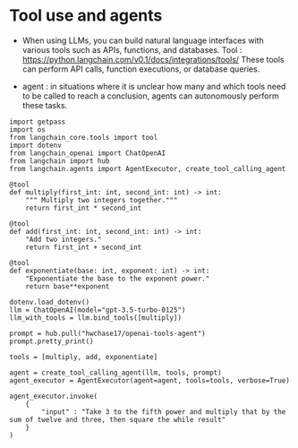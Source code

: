 
# Tool use and agents

- When using LLMs, you can build natural language interfaces with various tools such as APIs, functions, and databases. 
Tool  : https://python.langchain.com/v0.1/docs/integrations/tools/
These tools can perform API calls, function executions, or database queries.  


- agent :  in situations where it is unclear how many and which tools need to be called to reach a conclusion, agents can autonomously perform these tasks.



```
import getpass
import os
from langchain_core.tools import tool
import dotenv
from langchain_openai import ChatOpenAI
from langchain import hub
from langchain.agents import AgentExecutor, create_tool_calling_agent

@tool
def multiply(first_int: int, second_int: int) -> int: 
    """ Multiply two integers together."""
    return first_int * second_int

@tool
def add(first_int: int, second_int: int) -> int:
    "Add two integers."
    return first_int + second_int

@tool
def exponentiate(base: int, exponent: int) -> int:
    "Exponentiate the base to the exponent power."
    return base**exponent

dotenv.load_dotenv()
llm = ChatOpenAI(model="gpt-3.5-turbo-0125")
llm_with_tools = llm.bind_tools([multiply])

prompt = hub.pull("hwchase17/openai-tools-agent")
prompt.pretty_print()

tools = [multiply, add, exponentiate]

agent = create_tool_calling_agent(llm, tools, prompt)
agent_executor = AgentExecutor(agent=agent, tools=tools, verbose=True)

agent_executor.invoke(
    {
        "input" : "Take 3 to the fifth power and multiply that by the sum of twelve and three, then square the while result"
    }    
)

```
